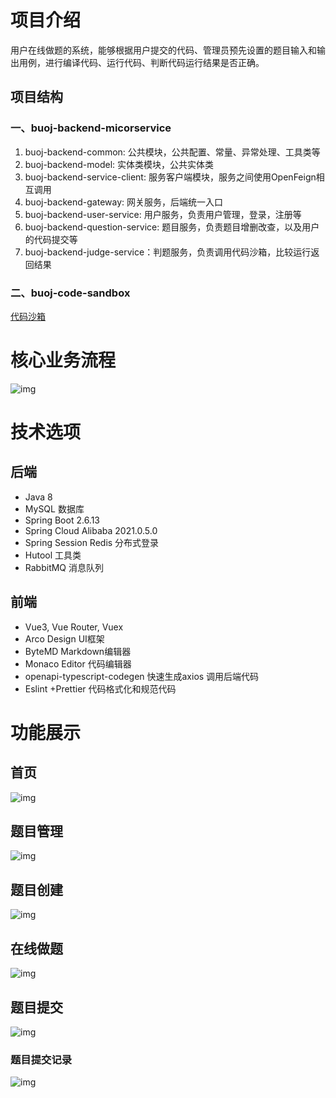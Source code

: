 # 项目介绍

用户在线做题的系统，能够根据用户提交的代码、管理员预先设置的题目输入和输出用例，进行编译代码、运行代码、判断代码运行结果是否正确。

## 项目结构

### 一、buoj-backend-micorservice

1. buoj-backend-common: 公共模块，公共配置、常量、异常处理、工具类等
2. buoj-backend-model: 实体类模块，公共实体类
3. buoj-backend-service-client: 服务客户端模块，服务之间使用OpenFeign相互调用
4. buoj-backend-gateway: 网关服务，后端统一入口
5. buoj-backend-user-service: 用户服务，负责用户管理，登录，注册等
6. buoj-backend-question-service: 题目服务，负责题目增删改查，以及用户的代码提交等
7. buoj-backend-judge-service：判题服务，负责调用代码沙箱，比较运行返回结果

### 二、buoj-code-sandbox

[代码沙箱](https://github.com/byc996/buoj-code-sandbox)

# 核心业务流程

![img](https://cdn.nlark.com/yuque/0/2024/jpeg/25961647/1705674670091-428c3415-7ff0-4680-81c2-ebc91263d71f.jpeg)



# 技术选项

## 后端

- Java 8
- MySQL 数据库
- Spring Boot 2.6.13
- Spring Cloud Alibaba 2021.0.5.0
- Spring Session Redis 分布式登录
- Hutool 工具类
- RabbitMQ 消息队列

## 前端

- Vue3, Vue Router, Vuex
- Arco Design UI框架
- ByteMD Markdown编辑器
- Monaco Editor 代码编辑器
- openapi-typescript-codegen 快速生成axios 调用后端代码
- Eslint +Prettier 代码格式化和规范代码



# 功能展示

## 首页



![img](https://cdn.nlark.com/yuque/0/2024/png/25961647/1705681826795-59b921ae-4f45-4acc-80fd-449eb07283b1.png)

## 题目管理

![img](https://cdn.nlark.com/yuque/0/2024/png/25961647/1705681877388-f96d4a11-4d19-4aa9-b866-15353355371f.png)

## 题目创建

![img](https://cdn.nlark.com/yuque/0/2024/png/25961647/1705681895872-82832cc7-5b21-4ee1-8871-eeb495e2b56f.png)

## 在线做题

![img](https://cdn.nlark.com/yuque/0/2024/png/25961647/1705681931508-5bc15457-458a-4bd5-9276-e27e8874e455.png)



## 题目提交

![img](https://cdn.nlark.com/yuque/0/2024/png/25961647/1705681969415-bbc46d53-bb70-4ed6-9bc7-281ce8ef4476.png)

### 题目提交记录

![img](https://cdn.nlark.com/yuque/0/2024/png/25961647/1705681984643-db6ea1a3-cbc7-41ec-9003-c9f599f26497.png)